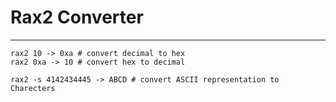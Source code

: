 # Rax2 Converter
* * *

```
rax2 10 -> 0xa # convert decimal to hex
rax2 0xa -> 10 # convert hex to decimal

rax2 -s 4142434445 -> ABCD # convert ASCII representation to Charecters
```
